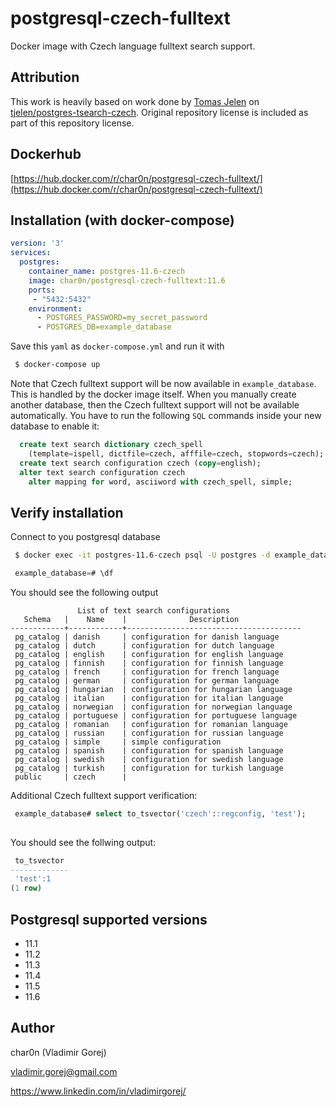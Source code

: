 # postgresql-czech-fulltext

Docker image with Czech language fulltext search support.

## Attribution

This work is heavily based on work done by [Tomas Jelen](https://github.com/tjelen) on [tjelen/postgres-tsearch-czech](https://github.com/tjelen/postgres-tsearch-czech).
Original repository license is included as part of this repository license.

## Dockerhub

[https://hub.docker.com/r/char0n/postgresql-czech-fulltext/](https://hub.docker.com/r/char0n/postgresql-czech-fulltext/)

## Installation (with docker-compose)

```yaml
version: '3'
services:
  postgres:
    container_name: postgres-11.6-czech
    image: char0n/postgresql-czech-fulltext:11.6
    ports:
     - "5432:5432"
    environment:
      - POSTGRES_PASSWORD=my_secret_password
      - POSTGRES_DB=example_database
```

Save this `yaml` as `docker-compose.yml` and run it with
```bash
 $ docker-compose up
```

Note that Czech fulltext support will be now available in `example_database`. This is handled by the docker image itself.
When you manually create another database, then the Czech fulltext support will not be available automatically.
You have to run the following `SQL` commands inside your new database to enable it:

```sql
  create text search dictionary czech_spell
    (template=ispell, dictfile=czech, afffile=czech, stopwords=czech);
  create text search configuration czech (copy=english);
  alter text search configuration czech
    alter mapping for word, asciiword with czech_spell, simple;
```

## Verify installation

Connect to you postgresql database

```bash
 $ docker exec -it postgres-11.6-czech psql -U postgres -d example_database
```

```sql
 example_database=# \df
```

You should see the following output

```
               List of text search configurations
   Schema   |    Name    |              Description              
------------+------------+---------------------------------------
 pg_catalog | danish     | configuration for danish language
 pg_catalog | dutch      | configuration for dutch language
 pg_catalog | english    | configuration for english language
 pg_catalog | finnish    | configuration for finnish language
 pg_catalog | french     | configuration for french language
 pg_catalog | german     | configuration for german language
 pg_catalog | hungarian  | configuration for hungarian language
 pg_catalog | italian    | configuration for italian language
 pg_catalog | norwegian  | configuration for norwegian language
 pg_catalog | portuguese | configuration for portuguese language
 pg_catalog | romanian   | configuration for romanian language
 pg_catalog | russian    | configuration for russian language
 pg_catalog | simple     | simple configuration
 pg_catalog | spanish    | configuration for spanish language
 pg_catalog | swedish    | configuration for swedish language
 pg_catalog | turkish    | configuration for turkish language
 public     | czech      |
```

Additional Czech fulltext support verification:

```sql
 example_database# select to_tsvector('czech'::regconfig, 'test'); 
 
```

You should see the follwing output:

```sql
 to_tsvector 
-------------
 'test':1
(1 row)
```

## Postgresql supported versions

 - 11.1
 - 11.2
 - 11.3
 - 11.4
 - 11.5
 - 11.6

## Author

 char0n (Vladimir Gorej)
  
 vladimir.gorej@gmail.com
 
 https://www.linkedin.com/in/vladimirgorej/

